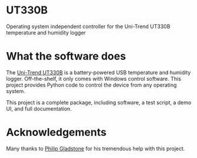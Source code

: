 # UT330B
Operating system independent controller for the Uni-Trend UT330B temperature and humidity logger

What the software does
======================

The [Uni-Trend UT330B](http://www.uni-trend.com/en/product/2014_0829_960.html>) is a battery-powered USB temperature and humidity logger. Off-the-shelf, it only comes with Windows control software. This project provides Python code to control the device from any operating system.

This project is a complete package, including software, a test script, a demo UI, and full documentation.

Acknowledgements
================

Many thanks to [Philip Gladstone](https://github.com/pjsg) for his tremendous help with this project.
